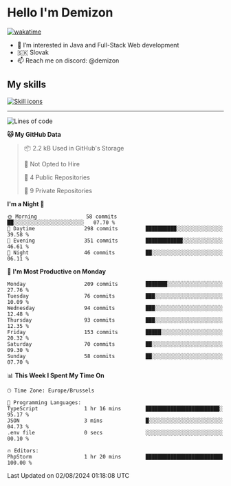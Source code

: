 # Hello I'm Demizon
[![wakatime](https://wakatime.com/badge/user/6ad1949f-d6d7-44f9-9eee-c35e54cc499b.svg)](https://wakatime.com/@6ad1949f-d6d7-44f9-9eee-c35e54cc499b)
- 👀 I’m interested in Java and Full-Stack Web development
- 🇸🇰 Slovak
- 📫 Reach me on discord: @demizon

## My skills
[![Skill icons](https://skillicons.dev/icons?i=java,js,ts,html,css,react,nextjs,tailwind,supabase,py,git,docker,linux,mysql,postgres,mongo&theme=dark)](https://github.com/Demizon3433)

---

<!--START_SECTION:waka-->
![Lines of code](https://img.shields.io/badge/From%20Hello%20World%20I%27ve%20Written-213.9%20thousand%20lines%20of%20code-blue)

**🐱 My GitHub Data** 

> 📦 2.2 kB Used in GitHub's Storage 
 > 
> 🚫 Not Opted to Hire
 > 
> 📜 4 Public Repositories 
 > 
> 🔑 9 Private Repositories 
 > 
**I'm a Night 🦉** 

```text
🌞 Morning                58 commits          ██░░░░░░░░░░░░░░░░░░░░░░░   07.70 % 
🌆 Daytime                298 commits         ██████████░░░░░░░░░░░░░░░   39.58 % 
🌃 Evening                351 commits         ████████████░░░░░░░░░░░░░   46.61 % 
🌙 Night                  46 commits          ██░░░░░░░░░░░░░░░░░░░░░░░   06.11 % 
```
📅 **I'm Most Productive on Monday** 

```text
Monday                   209 commits         ███████░░░░░░░░░░░░░░░░░░   27.76 % 
Tuesday                  76 commits          ███░░░░░░░░░░░░░░░░░░░░░░   10.09 % 
Wednesday                94 commits          ███░░░░░░░░░░░░░░░░░░░░░░   12.48 % 
Thursday                 93 commits          ███░░░░░░░░░░░░░░░░░░░░░░   12.35 % 
Friday                   153 commits         █████░░░░░░░░░░░░░░░░░░░░   20.32 % 
Saturday                 70 commits          ██░░░░░░░░░░░░░░░░░░░░░░░   09.30 % 
Sunday                   58 commits          ██░░░░░░░░░░░░░░░░░░░░░░░   07.70 % 
```


📊 **This Week I Spent My Time On** 

```text
🕑︎ Time Zone: Europe/Brussels

💬 Programming Languages: 
TypeScript               1 hr 16 mins        ████████████████████████░   95.17 % 
JSON                     3 mins              █░░░░░░░░░░░░░░░░░░░░░░░░   04.73 % 
.env file                0 secs              ░░░░░░░░░░░░░░░░░░░░░░░░░   00.10 % 

🔥 Editors: 
PhpStorm                 1 hr 20 mins        █████████████████████████   100.00 % 
```


 Last Updated on 02/08/2024 01:18:08 UTC
<!--END_SECTION:waka-->
